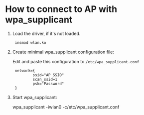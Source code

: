 How to connect to AP with wpa_supplicant
=====================================

1. Load the driver, if it's not loaded.

		insmod wlan.ko

2. Create minimal wpa_supplicant configuration file:

	Edit and paste this configuration to `/etc/wpa_supplicant.conf`

		network={
				ssid="AP SSID"
				scan_ssid=1
				psk="Password"
		}

3. Start wpa_supplicant:

	wpa_supplicant -iwlan0 -c/etc/wpa_supplicant.conf
